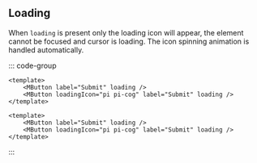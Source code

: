 ## Loading

When `loading` is present only the loading icon will appear, the element cannot be focused and cursor is loading. The icon spinning animation is handled automatically.

<DemoContainer>
<MButton label="Submit" loading />
<MButton loadingIcon="pi pi-cog" label="Submit" loading/>
</DemoContainer>

::: code-group

```vue [Composition API]
<template>
	<MButton label="Submit" loading />
	<MButton loadingIcon="pi pi-cog" label="Submit" loading />
</template>
```

```vue [Options API]
<template>
	<MButton label="Submit" loading />
	<MButton loadingIcon="pi pi-cog" label="Submit" loading />
</template>
```

:::
